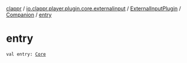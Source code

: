 [clappr](../../../index.md) / [io.clappr.player.plugin.core.externalinput](../../index.md) / [ExternalInputPlugin](../index.md) / [Companion](index.md) / [entry](./entry.md)

# entry

`val entry: `[`Core`](../../../io.clappr.player.plugin/-plugin-entry/-core/index.md)